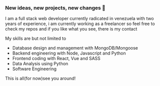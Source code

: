 ### New ideas, new projects, new changes 👋

I am a full stack web developer currently radicated in venezuela with two years of experience, i am currently working as a freelancer so feel free to check my repos and if you like what you see, there is my contact

My skills are but not limited to

- Database design and management with MongoDB/Mongoose
- Backend engineering with Node, Javascript and Python
- Frontend coding with React, Vue and SASS
- Data Analysis using Python 
- Software Engineering

This is all(for now)see you around!
